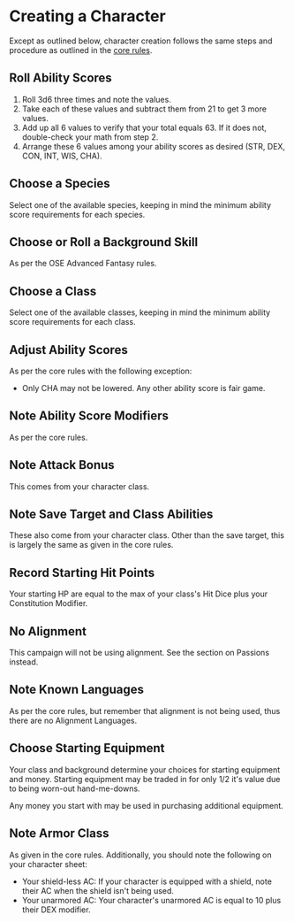 # Creating a Character

Except as outlined below, character creation follows the same steps and procedure as outlined in the [core rules](https://oldschoolessentials.necroticgnome.com/srd/index.php/Creating_a_Character).

## Roll Ability Scores
1. Roll 3d6 three times and note the values.  
2. Take each of these values and subtract them from 21 to get 3 more values.
3. Add up all 6 values to verify that your total equals 63.  If it does not, double-check your math from step 2.
4. Arrange these 6 values among your ability scores as desired (STR, DEX, CON, INT, WIS, CHA).

## Choose a Species
Select one of the available species, keeping in mind the minimum ability score requirements for each species.

## Choose or Roll a Background Skill
As per the OSE Advanced Fantasy rules.

## Choose a Class
Select one of the available classes, keeping in mind the minimum ability score requirements for each class.

## Adjust Ability Scores
As per the core rules with the following exception:
- Only CHA may not be lowered.  Any other ability score is fair game.

## Note Ability Score Modifiers
As per the core rules.

## Note Attack Bonus
This comes from your character class.

## Note Save Target and Class Abilities
These also come from your character class.  Other than the save target, this is largely the same as given in the core rules.

## Record Starting Hit Points
Your starting HP are equal to the max of your class's Hit Dice plus your Constitution Modifier.

## No Alignment
This campaign will not be using alignment.  See the section on Passions instead.

## Note Known Languages
As per the core rules, but remember that alignment is not being used, thus there are no Alignment Languages.

## Choose Starting Equipment
Your class and background determine your choices for starting equipment and money.  Starting equipment may be traded in for only 1/2 it's value due to being worn-out hand-me-downs.

Any money you start with may be used in purchasing additional equipment.

## Note Armor Class
As given in the core rules.  Additionally, you should note the following on your character sheet:
- Your shield-less AC:  If your character is equipped with a shield, note their AC when the shield isn't being used.
- Your unarmored AC: Your character's unarmored AC is equal to 10 plus their DEX modifier.

